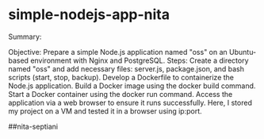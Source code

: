 # simple-nodejs-app-nita

Summary:

Objective: Prepare a simple Node.js application named "oss" on an Ubuntu-based environment with Nginx and PostgreSQL.
Steps:
Create a directory named "oss" and add necessary files: server.js, package.json, and bash scripts (start, stop, backup).
Develop a Dockerfile to containerize the Node.js application.
Build a Docker image using the docker build command.
Start a Docker container using the docker run command.
Access the application via a web browser to ensure it runs successfully. Here, I stored my project on a VM and tested it in a browser using ip:port.

##nita-septiani
